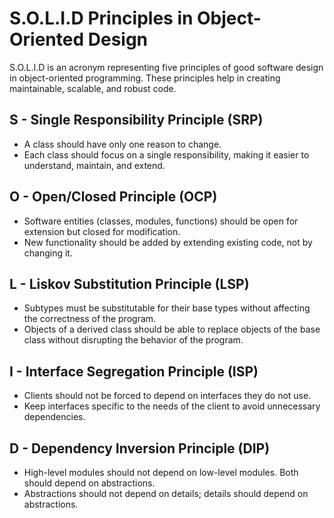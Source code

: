 # S.O.L.I.D Principles in Object-Oriented Design

S.O.L.I.D is an acronym representing five principles of good software design in object-oriented programming. These principles help in creating maintainable, scalable, and robust code.

## S - Single Responsibility Principle (SRP)

- A class should have only one reason to change.
- Each class should focus on a single responsibility, making it easier to understand, maintain, and extend.

## O - Open/Closed Principle (OCP)

- Software entities (classes, modules, functions) should be open for extension but closed for modification.
- New functionality should be added by extending existing code, not by changing it.

## L - Liskov Substitution Principle (LSP)

- Subtypes must be substitutable for their base types without affecting the correctness of the program.
- Objects of a derived class should be able to replace objects of the base class without disrupting the behavior of the program.

## I - Interface Segregation Principle (ISP)

- Clients should not be forced to depend on interfaces they do not use.
- Keep interfaces specific to the needs of the client to avoid unnecessary dependencies.

## D - Dependency Inversion Principle (DIP)

- High-level modules should not depend on low-level modules. Both should depend on abstractions.
- Abstractions should not depend on details; details should depend on abstractions.